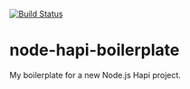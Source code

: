 [![Build Status](https://travis-ci.org/KeithPepin/node-hapi-boilerplate.svg)](https://travis-ci.org/profile/KeithPepin/node-hapi-boilerplate)
# node-hapi-boilerplate
My boilerplate for a new Node.js Hapi project. 
